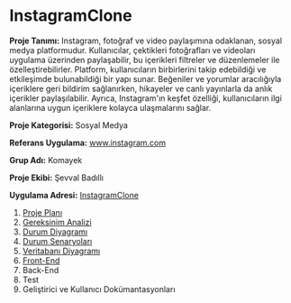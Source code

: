 # InstagramClone

**Proje Tanımı:** Instagram, fotoğraf ve video paylaşımına odaklanan, sosyal medya platformudur. Kullanıcılar, çektikleri fotoğrafları ve videoları uygulama üzerinden paylaşabilir, bu içerikleri filtreler ve düzenlemeler ile özelleştirebilirler. Platform, kullanıcıların birbirlerini takip edebildiği ve etkileşimde bulunabildiği bir yapı sunar. Beğeniler ve yorumlar aracılığıyla içeriklere geri bildirim sağlanırken, hikayeler ve canlı yayınlarla da anlık içerikler paylaşılabilir. Ayrıca, Instagram'ın keşfet özelliği, kullanıcıların ilgi alanlarına uygun içeriklere kolayca ulaşmalarını sağlar.

**Proje Kategorisi:** Sosyal Medya

**Referans Uygulama:** www.instagram.com

**Grup Adı:** Komayek

**Proje Ekibi:** Şevval Badıllı

**Uygulama Adresi:** [InstagramClone](https://youtu.be/0WmtfnquWkQ)


1. [Proje Planı](ProjePlani.md)
2. [Gereksinim Analizi](Gereksinimler.md)
3. [Durum Diyagramı](DurumDiyagrami.md)
4. [Durum Senaryoları](DurumSenaryolari.md)
5. [Veritabanı Diyagramı](VeritabaniDiyagrami.md)
6. [Front-End](FrontEnd.md)
7. Back-End
8. Test
9. Geliştirici ve Kullanıcı Dokümantasyonları


